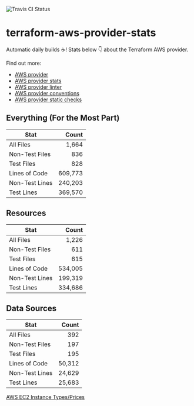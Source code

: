 ![Travis CI Status](https://travis-ci.org/YakDriver/terraform-aws-provider-stats.svg?branch=main)
# terraform-aws-provider-stats

Automatic daily builds :coffee:! Stats below :point_down: about the Terraform AWS provider.

Find out more:
* [AWS provider](https://github.com/terraform-providers/terraform-provider-aws)
* [AWS provider stats](https://github.com/YakDriver/terraform-aws-provider-stats)
* [AWS provider linter](https://github.com/terraform-providers/terraform-provider-aws/tree/master/awsproviderlint)
* [AWS provider conventions](https://github.com/YakDriver/terraform-aws-conventions)
* [AWS provider static checks](https://github.com/YakDriver/terraform-aws-provider-static-checks)



## Everything (For the Most Part)

|  Stat  |  Count  |
| ------------- | -------------: |
|  All Files  |  1,664  |
|  Non-Test Files  |  836  |
|  Test Files  |  828  |
|  Lines of Code  |  609,773  |
|  Non-Test Lines  |  240,203  |
|  Test Lines  |  369,570  |



## Resources

|  Stat  |  Count  |
| ------------- | -------------: |
|  All Files  |  1,226  |
|  Non-Test Files  |  611  |
|  Test Files  |  615  |
|  Lines of Code  |  534,005  |
|  Non-Test Lines  |  199,319  |
|  Test Lines  |  334,686  |



## Data Sources

|  Stat  |  Count  |
| ------------- | -------------: |
|  All Files  |  392  |
|  Non-Test Files  |  197  |
|  Test Files  |  195  |
|  Lines of Code  |  50,312  |
|  Non-Test Lines  |  24,629  |
|  Test Lines  |  25,683  |




[AWS EC2 Instance Types/Prices](https://github.com/YakDriver/aws-ec2-instance-types)
